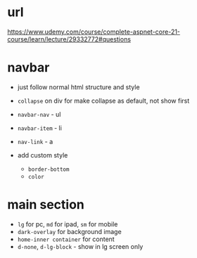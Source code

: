 # url

https://www.udemy.com/course/complete-aspnet-core-21-course/learn/lecture/29332772#questions

# navbar

- just follow normal html structure and style

- `collapse` on div for make collapse as default, not show first
- `navbar-nav` - ul
- `navbar-item` - li
- `nav-link` - a

- add custom style
  - `border-bottom`
  - `color`

# main section

- `lg` for pc, `md` for ipad, `sm` for mobile
- `dark-overlay` for background image
- `home-inner container` for content
- `d-none`, `d-lg-block` - show in lg screen only
